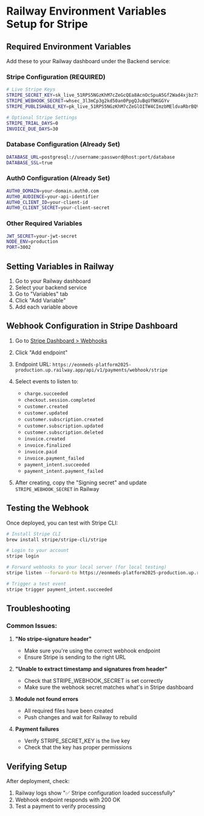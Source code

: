 # Railway Environment Variables Setup for Stripe

## Required Environment Variables

Add these to your Railway dashboard under the Backend service:

### Stripe Configuration (REQUIRED)

```bash
# Live Stripe Keys
STRIPE_SECRET_KEY=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
STRIPE_WEBHOOK_SECRET=whsec_3l3mCp3g2kd50an0PpgQJuBqUfNKGGYv
STRIPE_PUBLISHABLE_KEY=pk_live_51RPS5NGzKhM7cZeGlOITW4CImzbMEldvaRbrBQV894nLYUjnSM7rNKTpzeYVZJVOhCbNxmOvOjnR7RN60XdAHvJ100Ksh6ziwy

# Optional Stripe Settings
STRIPE_TRIAL_DAYS=0
INVOICE_DUE_DAYS=30
```

### Database Configuration (Already Set)

```bash
DATABASE_URL=postgresql://username:password@host:port/database
DATABASE_SSL=true
```

### Auth0 Configuration (Already Set)

```bash
AUTH0_DOMAIN=your-domain.auth0.com
AUTH0_AUDIENCE=your-api-identifier
AUTH0_CLIENT_ID=your-client-id
AUTH0_CLIENT_SECRET=your-client-secret
```

### Other Required Variables

```bash
JWT_SECRET=your-jwt-secret
NODE_ENV=production
PORT=3002
```

## Setting Variables in Railway

1. Go to your Railway dashboard
2. Select your backend service
3. Go to "Variables" tab
4. Click "Add Variable"
5. Add each variable above

## Webhook Configuration in Stripe Dashboard

1. Go to [Stripe Dashboard > Webhooks](https://dashboard.stripe.com/webhooks)
2. Click "Add endpoint"
3. Endpoint URL: `https://eonmeds-platform2025-production.up.railway.app/api/v1/payments/webhook/stripe`
4. Select events to listen to:
   - `charge.succeeded`
   - `checkout.session.completed`
   - `customer.created`
   - `customer.updated`
   - `customer.subscription.created`
   - `customer.subscription.updated`
   - `customer.subscription.deleted`
   - `invoice.created`
   - `invoice.finalized`
   - `invoice.paid`
   - `invoice.payment_failed`
   - `payment_intent.succeeded`
   - `payment_intent.payment_failed`

5. After creating, copy the "Signing secret" and update `STRIPE_WEBHOOK_SECRET` in Railway

## Testing the Webhook

Once deployed, you can test with Stripe CLI:

```bash
# Install Stripe CLI
brew install stripe/stripe-cli/stripe

# Login to your account
stripe login

# Forward webhooks to your local server (for local testing)
stripe listen --forward-to https://eonmeds-platform2025-production.up.railway.app/api/v1/payments/webhook/stripe

# Trigger a test event
stripe trigger payment_intent.succeeded
```

## Troubleshooting

### Common Issues:

1. **"No stripe-signature header"**
   - Make sure you're using the correct webhook endpoint
   - Ensure Stripe is sending to the right URL

2. **"Unable to extract timestamp and signatures from header"**
   - Check that STRIPE_WEBHOOK_SECRET is set correctly
   - Make sure the webhook secret matches what's in Stripe dashboard

3. **Module not found errors**
   - All required files have been created
   - Push changes and wait for Railway to rebuild

4. **Payment failures**
   - Verify STRIPE_SECRET_KEY is the live key
   - Check that the key has proper permissions

## Verifying Setup

After deployment, check:

1. Railway logs show "✅ Stripe configuration loaded successfully"
2. Webhook endpoint responds with 200 OK
3. Test a payment to verify processing
